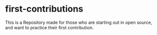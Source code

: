 # first-contributions
This is a Repository made for those who are starting out in open source, and want to practice their first contribution.
